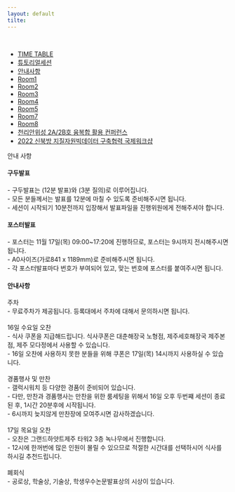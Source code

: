 ```yaml
---
layout: default
tilte:
---
```


<style>
.button {
    display: block;
    background-color: white;
    border: 1px solid;
    border-width: 2px;
    border-color: #eae5e5;
    color: black;
    text-align: center;
    padding: 15px 20px;
    font-family: 'Noto Sans','맑은 고딕','Malgun Gothic',Arial,Helvetica,sans-serif,Lucida,'Grande','Microsoft YaHei','Hiragino Sans GB', 'SimSun', 'Meiryo';
    font-size: 20px;
}
</style>

<br>
<div class="gaybar__container">
  <ul>
    <li><a href="../timetable"> TIME TABLE </a></li>
    <li><a href="../튜토리얼세션"> 튜토리얼세션 </a></li>
    <li><a href="../안내사항"> 안내사항 </a></li>
    <li><a href="../Room1"> Room1 </a></li>
    <li><a href="../Room2"> Room2 </a></li>
    <li><a href="../Room3"> Room3 </a></li>
    <li><a href="../Room4"> Room4 </a></li>
    <li><a href="../Room5"> Room5 </a></li>
    <li><a href="../Room7"> Room7 </a></li>
    <li><a href="../Room8"> Room8 </a></li>
    <li><a href="../천리안">천리안위성 2A/2B호 융복합 활용 컨퍼런스 </a></li>
    <li><a href="../신북방"> 2022 신북방 지질자원빅데이터 구축협력 국제워크샵 </a></li>
    
  </ul>
</div>


<div class="gayheader">
  <span>안내 사항</span>
  <div></div>
</div>

#### 구두발표
<p>
- 구두발표는 (12분 발표)와 (3분 질의)로 이루어집니다.<br>
- 모든 분들께서는 발표를 12분에 마칠 수 있도록 준비해주시면 됩니다.<br>
- 세션이 시작되기 10분전까지 입장해서 발표파일을 진행위원에게 전해주셔야 합니다.<br>
</p>


#### 포스터발표
<p>
- 포스터는 11월 17일(목) 09:00~17:20에 진행하므로, 포스터는 9시까지 전시해주시면 됩니다.<br>
- A0사이즈(가로841 x 1189mm)로 준비해주시면 됩니다.<br>
- 각 포스터발표마다 번호가 부여되어 있고, 맞는 번호에 포스터를 붙여주시면 됩니다.<br>
</p>


#### 안내사항
<p>
주차<br>
- 무료주차가 제공됩니다. 등록대에서 주차에 대해서 문의하시면 됩니다.<br>
<br>
16일 수요일 오찬<br>
- 식사 쿠폰을 지급해드립니다. 식사쿠폰은 대춘해장국 노형점, 제주세호해장국 제주본점,  제주 모다정에서 사용할 수 있습니다.<br>
- 16일 오찬에 사용하지 못한 분들을 위해 쿠폰은 17일(목) 14시까지 사용하실 수 있습니다.<br>
<br>
경품행사 및 만찬<br>
- 갤럭시워치 등 다양한 경품이 준비되어 있습니다.<br>
- 다만, 만찬과 경품행사는 만찬을 위한 룸세팅을 위해서 16일 오후 두번쨰 세션이 종료된 후, 1시간 20분후에 시작됩니다.<br>
- 6시까지 늦지않게 만찬장에 모여주시면 감사하겠습니다.<br>
<br>
17일 목요일 오찬<br>
- 오찬은 그랜드하얏트제주 타워2 3층 녹나무에서 진행합니다.<br>
- 12시에 한꺼번에 많은 인원이 몰릴 수 있으므로 적절한 시간대를 선택하시어 식사를 하시길 추천드립니다.<br>
<br>
폐회식<br>
- 공로상, 학술상, 기술상, 학생우수논문발표상의 시상이 있습니다. <br>

</p>




